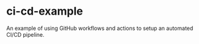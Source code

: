 # ci-cd-example
An example of using GitHub workflows and actions to setup an automated CI/CD pipeline.

